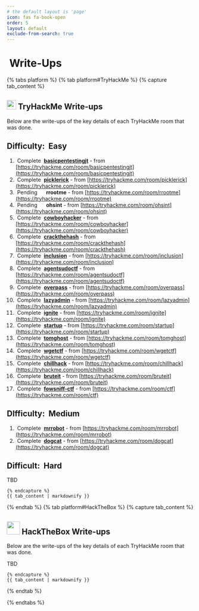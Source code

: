 ```yaml
---
# the default layout is 'page'
icon: fas fa-book-open
order: 5
layout: default
exclude-from-search: true
---
```


<h1><i class="fas fa-book-open"></i>&nbsp;Write-Ups</h1>

{% tabs platform %}
  {% tab platform#TryHackMe %}
    {% capture tab_content %}

## <img src="/tabs/images/tryhackme.png" width="25px"/> TryHackMe Write-ups

Below are the write-ups of the key details of each TryHackMe room that was done.

## Difficulty: <span class="badge rounded-pill bg-success" title="This is an Easy difficulty room."><i class="fa fa-bolt"></i>&nbsp;Easy</span>

1.  <span class="badge bg-success"><i class="fa fa-check-circle"></i>&nbsp;Complete</span>&nbsp; **[basicpentestingjt](thm/basicpentestingjt/index.html)** - from [https://tryhackme.com/room/basicpentestingjt](https://tryhackme.com/room/basicpentestingjt)
1.  <span class="badge bg-success"><i class="fa fa-check-circle"></i>&nbsp;Complete</span>&nbsp; **[picklerick](thm/picklerick/index.html)** - from [https://tryhackme.com/room/picklerick](https://tryhackme.com/room/picklerick)
1.  <span class="badge bg-info text-dark"><i class="fa fa-hourglass"></i>&nbsp;Pending&nbsp;&nbsp;&nbsp;&nbsp;</span>&nbsp; **rrootme** - from [https://tryhackme.com/room/rrootme](https://tryhackme.com/room/rrootme)
1.  <span class="badge bg-info text-dark"><i class="fa fa-hourglass"></i>&nbsp;Pending&nbsp;&nbsp;&nbsp;&nbsp;</span>&nbsp; **ohsint** - from [https://tryhackme.com/room/ohsint](https://tryhackme.com/room/ohsint)
1.  <span class="badge bg-success"><i class="fa fa-check-circle"></i>&nbsp;Complete</span>&nbsp; **[cowboyhacker](thm/cowboyhacker/index.html)** - from [https://tryhackme.com/room/cowboyhacker](https://tryhackme.com/room/cowboyhacker)
1.  <span class="badge bg-success"><i class="fa fa-check-circle"></i>&nbsp;Complete</span>&nbsp; **[crackthehash](thm/crackthehash/index.html)** - from [https://tryhackme.com/room/crackthehash](https://tryhackme.com/room/crackthehash)
1.  <span class="badge bg-success"><i class="fa fa-check-circle"></i>&nbsp;Complete</span>&nbsp; **[inclusion](thm/inclusion/index.html)** - from [https://tryhackme.com/room/inclusion](https://tryhackme.com/room/inclusion)
1.  <span class="badge bg-success"><i class="fa fa-check-circle"></i>&nbsp;Complete</span>&nbsp; **[agentsudoctf](thm/agentsudoctf/index.html)** - from [https://tryhackme.com/room/agentsudoctf](https://tryhackme.com/room/agentsudoctf)
1.  <span class="badge bg-success"><i class="fa fa-check-circle"></i>&nbsp;Complete</span>&nbsp; **[overpass](thm/overpass/index.html)** - from [https://tryhackme.com/room/overpass](https://tryhackme.com/room/overpass)
1.  <span class="badge bg-success"><i class="fa fa-check-circle"></i>&nbsp;Complete</span>&nbsp; **[lazyadmin](thm/lazyadmin/index.html)** - from [https://tryhackme.com/room/lazyadmin](https://tryhackme.com/room/lazyadmin)
1.  <span class="badge bg-success"><i class="fa fa-check-circle"></i>&nbsp;Complete</span>&nbsp; **[ignite](thm/ignite/index.html)** - from [https://tryhackme.com/room/ignite](https://tryhackme.com/room/ignite)
1.  <span class="badge bg-success"><i class="fa fa-check-circle"></i>&nbsp;Complete</span>&nbsp; **[startup](thm/startup/index.html)** - from [https://tryhackme.com/room/startup](https://tryhackme.com/room/startup)
1.  <span class="badge bg-success"><i class="fa fa-check-circle"></i>&nbsp;Complete</span>&nbsp; **[tomghost](thm/tomghost/index.html)** - from [https://tryhackme.com/room/tomghost](https://tryhackme.com/room/tomghost)
1.  <span class="badge bg-success"><i class="fa fa-check-circle"></i>&nbsp;Complete</span>&nbsp; **[wgetctf](thm/wgetctf/index.html)** - from [https://tryhackme.com/room/wgetctf](https://tryhackme.com/room/wgetctf)
1.  <span class="badge bg-success"><i class="fa fa-check-circle"></i>&nbsp;Complete</span>&nbsp; **[chillhack](thm/chillhack/index.html)** - from [https://tryhackme.com/room/chillhack](https://tryhackme.com/room/chillhack)
1.  <span class="badge bg-success"><i class="fa fa-check-circle"></i>&nbsp;Complete</span>&nbsp; **[bruteit](thm/bruteit/index.html)** - from [https://tryhackme.com/room/bruteit](https://tryhackme.com/room/bruteit)
1.  <span class="badge bg-success"><i class="fa fa-check-circle"></i>&nbsp;Complete</span>&nbsp; **[fowsniff-ctf](thm/fowsniff-ctf/index.html)** - from [https://tryhackme.com/room/ctf](https://tryhackme.com/room/ctf)

## DIfficulty: <span class="badge rounded-pill bg-warning text-dark" title="This is a Medium difficulty room."><i class="fa fa-wrench"></i>&nbsp;Medium</span>

1.  <span class="badge bg-success"><i class="fa fa-check-circle"></i>&nbsp;Complete</span>&nbsp; **[mrrobot](thm/mrrobot/index.html)** - from [https://tryhackme.com/room/mrrobot](https://tryhackme.com/room/mrrobot)
1.  <span class="badge bg-success"><i class="fa fa-check-circle"></i>&nbsp;Complete</span>&nbsp; **[dogcat](thm/dogcat/index.html)** - from [https://tryhackme.com/room/dogcat](https://tryhackme.com/room/dogcat)

## Difficult: <span class="badge rounded-pill bg-danger" title="This is a Hard difficulty room."><i class="fa fa-skull-crossbones"></i>&nbsp;Hard</span>

TBD

    {% endcapture %}
    {{ tab_content | markdownify }}
{% endtab %}
  {% tab platform#HackTheBox %}
    {% capture tab_content %}

## <img src="/tabs/images/htb.jpg" width="35px"/> HackTheBox Write-ups

Below are the write-ups of the key details of each TryHackMe room that was done.

TBD

    {% endcapture %}
    {{ tab_content | markdownify }}    
  {% endtab %}

{% endtabs %}
